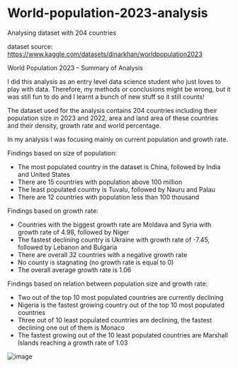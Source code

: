 # World-population-2023-analysis
Analysing dataset with 204 countries 

dataset source: https://www.kaggle.com/datasets/dinarkhan/worldpopulation2023

World Population 2023 – Summary of Analysis

I did this analysis as an entry level data science student who just loves to play with data. Therefore, my methods or conclusions might be wrong, but it was still fun to do and I learnt a bunch of new stuff so it still counts!

The dataset used for the analysis contains 204 countries including their population size in 2023 and 2022, area and land area of these countries and their density, growth rate and world percentage.

In my analysis I was focusing mainly on current population and growth rate.

Findings based on size of population:

-	The most populated country in the dataset is China, followed by India and United States
-	There are 15 countries with population above 100 million 
-	The least populated country is Tuvalu, followed by Nauru and Palau
-	There are 12 countries with population less than 100 thousand 

Findings based on growth rate:

-	Countries with the biggest growth rate are Moldava and Syria with growth rate of 4.98, followed by Niger
-	The fastest declining country is Ukraine with growth rate of -7.45, followed by Lebanon and Bulgaria
-	There are overall 32 countries with a negative growth rate
-	No county is stagnating (no growth rate is equal to 0)
-	The overall average growth rate is 1.06 

Findings based on relation between population size and growth rate:

-	Two out of the top 10 most populated countries are currently declining
-	Nigeria is the fastest growing country out of the top 10 most populated countries
-	Three out of 10 least populated countries are declining, the fastest declining one out of them is Monaco
-	The fastest growing out of the 10 least populated countries are Marshall Islands reaching a growth rate of 1.03

![image](https://user-images.githubusercontent.com/126053020/221916535-0f581fd3-0ba7-4684-a131-4a6a2dc3968d.png)
